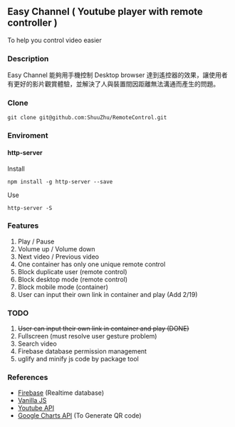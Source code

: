 ## Easy Channel ( Youtube player with remote controller )
To help you control video easier

### Description

Easy Channel 能夠用手機控制 Desktop browser 達到遙控器的效果，讓使用者有更好的影片觀賞體驗，並解決了人與裝置間因距離無法溝通而產生的問題。

### Clone

```
git clone git@github.com:ShuuZhu/RemoteControl.git
```

### Enviroment

#### http-server

Install

```
npm install -g http-server --save
```

Use

```
http-server -S
```

### Features

1. Play / Pause
2. Volume up / Volume down
3. Next video / Previous video
4. One container has only one unique remote control
5. Block duplicate user (remote control)
6. Block desktop mode (remote control)
7. Block mobile mode (container)
8. User can input their own link in container and play (Add 2/19)


### TODO

1. ~~User can input their own link in container and play (DONE)~~
2. Fullscreen (must resolve user gesture problem)
3. Search video
4. Firebase database permission management
5. uglify and minify js code by package tool


### References

- [Firebase](https://firebase.google.com/?hl=zh-tw)  (Realtime database)
- [Vanilla JS](http://vanilla-js.com/)
- [Youtube API](https://developers.google.com/youtube/iframe_api_reference)
- [Google Charts API](https://developers.google.com/chart/?hl=zh-TW) (To Generate QR code)



